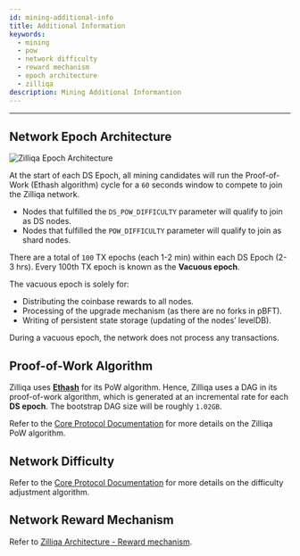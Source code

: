 ```yaml
---
id: mining-additional-info
title: Additional Information
keywords:
  - mining
  - pow
  - network difficulty
  - reward mechanism
  - epoch architecture
  - zilliqa
description: Mining Additional Informantion
---
```


---

## Network Epoch Architecture

![Zilliqa Epoch Architecture](https://i.imgur.com/Da4t6FW.png)

At the start of each DS Epoch, all mining candidates will run the Proof-of-Work
(Ethash algorithm) cycle for a `60` seconds window to compete to join the
Zilliqa network.

- Nodes that fulfilled the `DS_POW_DIFFICULTY` parameter will qualify to join as
  DS nodes.
- Nodes that fulfilled the `POW_DIFFICULTY` parameter will qualify to join as
  shard nodes.

There are a total of `100` TX epochs (each 1-2 min) within each DS Epoch (2-3
hrs). Every 100th TX epoch is known as the **Vacuous epoch**.

The vacuous epoch is solely for:

- Distributing the coinbase rewards to all nodes.
- Processing of the upgrade mechanism (as there are no forks in pBFT).
- Writing of persistent state storage (updating of the nodes’ levelDB).

During a vacuous epoch, the network does not process any transactions.

## Proof-of-Work Algorithm

Zilliqa uses [**Ethash**](https://github.com/ethereum/wiki/wiki/Ethash) for its
PoW algorithm. Hence, Zilliqa uses a DAG in its proof-of-work algorithm, which
is generated at an incremental rate for each **DS epoch**. The bootstrap DAG
size will be roughly `1.02GB`.

Refer to the [Core Protocol Documentation](../../contributors/core-protocol-design/mining/core-pow.md) for more
details on the Zilliqa PoW algorithm.

## Network Difficulty

Refer to the
[Core Protocol Documentation](../../contributors/core-protocol-design/mining/core-difficulty-adjustment.md) for
more details on the difficulty adjustment algorithm.

## Network Reward Mechanism

Refer to
[Zilliqa Architecture - Reward mechanism](../../basics/zilliqa-architecture/basics-zil-reward.md).
